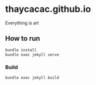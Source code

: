 # thaycacac.github.io

Everything is art

## How to run

```bash
bundle install
bundle exec jekyll serve
```

### Build

```bash
bundle exec jekyll build
```
